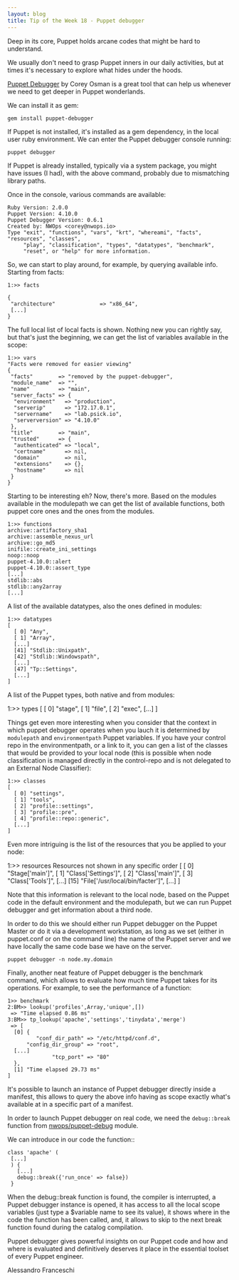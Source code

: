 ```yaml
---
layout: blog
title: Tip of the Week 18 - Puppet debugger
---
```


Deep in its core, Puppet holds arcane codes that might be hard to understand.

We usually don't need to grasp Puppet inners in our daily activities, but at times it's necessary to explore what hides under the hoods.

[Puppet Debugger](https://github.com/nwops/puppet-debugger) by Corey Osman is a great tool that can help us whenever we need to get deeper in Puppet wonderlands.

We can install it as gem:

    gem install puppet-debugger

If Puppet is not installed, it's installed as a gem dependency, in the local user ruby environment. We can enter the Puppet debugger console running:

    puppet debugger

If Puppet is already installed, typically via a system package, you might have issues (I had), with the above command, probably due to mismatching library paths.

Once in the console, various commands are available:

    Ruby Version: 2.0.0
    Puppet Version: 4.10.0
    Puppet Debugger Version: 0.6.1
    Created by: NWOps <corey@nwops.io>
    Type "exit", "functions", "vars", "krt", "whereami", "facts", "resources", "classes",
         "play", "classification", "types", "datatypes", "benchmark",
         "reset", or "help" for more information.

So, we can start to play around, for example, by querying available info. Starting from facts:

    1:>> facts

    {
     "architecture"              => "x86_64",
     [...]
    }

The full local list of local facts is shown. Nothing new you can rightly say, but that's just the beginning, we can get the list of variables available in the scope:

    1:>> vars
    "Facts were removed for easier viewing"
    {
     "facts"        => "removed by the puppet-debugger",
     "module_name"  => "",
     "name"         => "main",
     "server_facts" => {
      "environment"   => "production",
      "serverip"      => "172.17.0.1",
      "servername"    => "lab.psick.io",
      "serverversion" => "4.10.0"
     },
     "title"        => "main",
     "trusted"      => {
      "authenticated" => "local",
      "certname"      => nil,
      "domain"        => nil,
      "extensions"    => {},
      "hostname"      => nil
     }
    }

Starting to be interesting eh? Now, there's more. Based on the modules available in the modulepath we can get the list of available functions, both puppet core ones and the ones from the modules.

    1:>> functions
    archive::artifactory_sha1
    archive::assemble_nexus_url
    archive::go_md5
    inifile::create_ini_settings
    noop::noop
    puppet-4.10.0::alert
    puppet-4.10.0::assert_type
    [...]
    stdlib::abs
    stdlib::any2array
    [...]

A list of the available datatypes, also the ones defined in modules:

    1:>> datatypes
    [
      [ 0] "Any",
      [ 1] "Array",
      [...]
      [41] "Stdlib::Unixpath",
      [42] "Stdlib::Windowspath",
      [...]
      [47] "Tp::Settings",
      [...]
    ]

A list of the Puppet types, both native and from modules:

1:>> types
    [
      [  0] "stage",
      [  1] "file",
      [  2] "exec",
      [...]
    ]

Things get even more interesting when you consider that the context in which puppet debugger operates when you lauch it is determined by ```modulepath``` and ```environmentpath``` Puppet variables. If you have your control repo in the environmentpath, or a link to it, you can gen a list of the classes that would be provided to your local node (this is possible when node classification is managed directly in the control-repo and is not delegated to an External Node Classifier):

    1:>> classes
    [
      [ 0] "settings",
      [ 1] "tools",
      [ 2] "profile::settings",
      [ 3] "profile::pre",
      [ 4] "profile::repo::generic",
      [...]
    ]

Even more intriguing is the list of the resources that you be applied to your node:

1:>> resources
Resources not shown in any specific order
[
  [ 0] "Stage['main']",
  [ 1] "Class['Settings']",
  [ 2] "Class['main']",
  [ 3] "Class['Tools']",
  [...]
  [15] "File['/usr/local/bin/facter']",
  [...]
]

Note that this information is relevant to the local node, based on the Puppet code in the default environment and the modulepath, but we can run Puppet debugger and get information about a third node.

In order to do this we should either run Puppet debugger on the Puppet Master or do it via a development workstation, as long as we set (either in puppet.conf or on the command line) the name of the Puppet server and we have locally the same code base we have on the server.

    puppet debugger -n node.my.domain

Finally, another neat feature of Puppet debugger is the benchmark command, which allows to evaluate how much time Puppet takes for its operations. For example, to see the performance of a function:

    1>> benchmark
    2:BM>> lookup('profiles',Array,'unique',[])
     => "Time elapsed 0.86 ms"
    3:BM>> tp_lookup('apache','settings','tinydata','merge')
     => [
      [0] {
             "conf_dir_path" => "/etc/httpd/conf.d",
          "config_dir_group" => "root",
      [...]
                  "tcp_port" => "80"
      },
      [1] "Time elapsed 29.73 ms"
    ]

It's possible to launch an instance of Puppet debugger directly inside a manifest, this allows to query the above info having as scope exactly what's available at in a specific part of a manifest.

In order to launch Puppet debugger on real code, we need the ```debug::break``` function from [nwops/puppet-debug](https://github.com/nwops/puppet-debug) module.

We can introduce in our code the function::

    class 'apache' (
     [...]
     ) {
       [...]
       debug::break({'run_once' => false})
     }

When the debug::break function is found, the compiler is interrupted, a Puppet debugger instance is opened, it has access to all the local scope variables (just type a $variable name to see its value), it shows where in the code the function has been called, and, it allows to skip to the next break function found during the catalog compilation.

Puppet debugger gives powerful insights on our Puppet code and how and where is evaluated and definitively deserves it place in the essential toolset of every Puppet engineer.

Alessandro Franceschi
